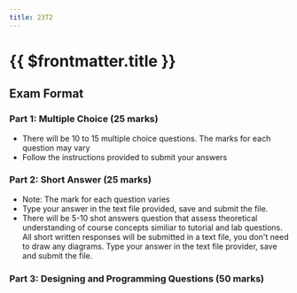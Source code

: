 ```yaml
---
title: 23T2
---
```

<script setup>
import Editor from '../components/Editor.vue'
</script>

# {{ $frontmatter.title }}
## Exam Format

### Part 1: Multiple Choice (25 marks)
- There will be 10 to 15 multiple choice questions. The marks for each question may vary
- Follow the instructions provided to submit your answers
### Part 2: Short Answer (25 marks)
- Note: The mark for each question varies
- Type your answer in the text file provided, save and submit the file.
- There will be 5-10 shot answers question that assess theoretical understanding of course concepts similiar to tutorial and lab questions. All short written responses will be submitted in a text file, you don't need to draw any diagrams. Type your answer in the text file provider, save and submit the file.
### Part 3: Designing and Programming Questions (50 marks)